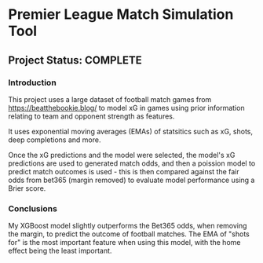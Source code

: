 # Premier League Match Simulation Tool

## Project Status: COMPLETE

### Introduction
This project uses a large dataset of football match games from https://beatthebookie.blog/ to model xG in games using prior information relating to team and opponent strength as features.

It uses exponential moving averages (EMAs) of statsitics such as xG, shots, deep completions and more. 

Once the xG predictions and the model were selected, the model's xG predictions are used to generated match odds, and then a poission model to predict match outcomes is used - this is then compared against the fair odds from bet365 (margin removed) to evaluate model performance using a Brier score.

### Conclusions
My XGBoost model slightly outperforms the Bet365 odds, when removing the margin, to predict the outcome of football matches. The EMA of "shots for" is the most important feature when using this model, with the home effect being the least important.
